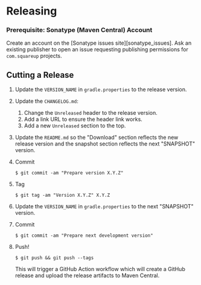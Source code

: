 # Releasing

### Prerequisite: Sonatype (Maven Central) Account

Create an account on the [Sonatype issues site][sonatype_issues]. Ask an existing publisher to open
an issue requesting publishing permissions for `com.squareup` projects.

Cutting a Release
-----------------

1. Update the `VERSION_NAME` in `gradle.properties` to the release version.

2. Update the `CHANGELOG.md`:
   1. Change the `Unreleased` header to the release version.
   2. Add a link URL to ensure the header link works.
   3. Add a new `Unreleased` section to the top.

3. Update the `README.md` so the "Download" section reflects the new release version and the
   snapshot section reflects the next "SNAPSHOT" version.

4. Commit

   ```
   $ git commit -am "Prepare version X.Y.Z"
   ```

5. Tag

   ```
   $ git tag -am "Version X.Y.Z" X.Y.Z
   ```

6. Update the `VERSION_NAME` in `gradle.properties` to the next "SNAPSHOT" version.

7. Commit

   ```
   $ git commit -am "Prepare next development version"
   ```

8. Push!

   ```
   $ git push && git push --tags
   ```

   This will trigger a GitHub Action workflow which will create a GitHub release and upload the
   release artifacts to Maven Central.

